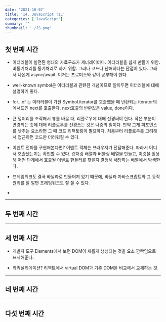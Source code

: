 ```yaml
---
date: '2021-10-07'
title: '14. JavaScript TIL'
categories: ['JavaScript']
summary: ''
thumbnail: './JS.png'
---
```


<!-- ![](./images/.PNG) -->

## 첫 번째 시간

- 이터러블이 발전된 형태의 자료구조가 제너레이터다. 이터러블을 쉽게 만들기 위함. 비동기처리를 동기처리로 하기 위함. 그러나 코드나 난해하다는 단점이 있다. 그래서 나온게 async/await. 이거는 프로미스와 같이 공부해야 한다.

- well-known symbol은 이터러블과 관련된 개념이므로 알아두면 이터러블에 대해 설명하기 좋다.

- for...of 는 이터러블이 가진 Symbol.iterator를 호출했을 때 반환되는 iterator의 메서드인 next를 호출한다. next호출의 반환값은 value, done이다.

- 큰 덩어리를 조작해서 뷰를 바꿀 때, 리플로우에 대해 신경써야 한다. 작은 부분이 변경되는 것에 대해 리플로우를 신경쓰는 것은 나중의 일이다. 만약 그게 퍼포먼스를 낮추는 요소라면 그 때 코드 리팩토링이 필요하다. 처음부터 리플로우를 고려해서 접근하면 코드만 더러워질 수 있다.

- 이벤트 전파를 구현해본다면? 이벤트 객체는 브라우저가 전달해준다. 따라서 어디서 호출됐는지는 확인할 수 있다. 캡처링 배열과 버블링 배열을 만들고, 이것을 활용해 어떤 단계에서 호출될 이벤트 핸들러를 찾을지 결정해 해당하는 배열에서 탐색한다.

- 프레임워크도 결국 바닐라로 만들어져 있기 때문에, 바닐라 자바스크립트와 그 동작 원리를 잘 알면 프레임워크도 잘 쓸 수 있다.

-

<hr>

## 두 번째 시간

<hr>

## 세 번째 시간

- 개발자 도구 Elements에서 보면 DOM이 새롭게 생성되는 것을 요소 깜빡임으로 표시해준다.

- 리쿼실리에이션? 리액트에서 virtual DOM과 기존 DOM을 비교해서 교체하는 것.

<hr>

## 네 번째 시간

<hr>

## 다섯 번째 시간
